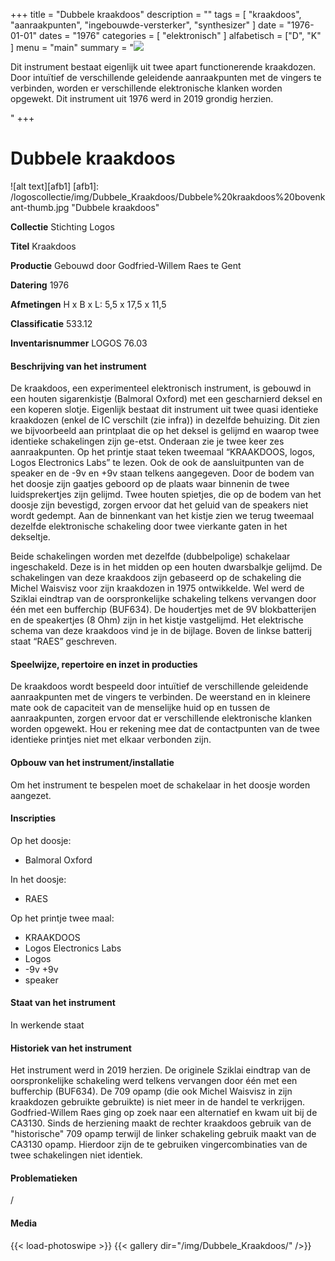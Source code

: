 ﻿+++
title = "Dubbele kraakdoos"
description = ""
tags = [ "kraakdoos", "aanraakpunten", "ingebouwde-versterker", "synthesizer"
]
date = "1976-01-01"
dates = "1976"
categories = [ "elektronisch"
]
alfabetisch = ["D", "K"
]
menu = "main"
summary = "<a href='/logoscollectie/1976/dubbele_kraakdoos'><img src='/logoscollectie/img/Dubbele_Kraakdoos/Dubbele%20kraakdoos%20bovenkant-thumb.jpg'></a><p>Dit instrument bestaat eigenlijk uit twee apart functionerende kraakdozen. Door intuïtief de verschillende geleidende aanraakpunten met de vingers te verbinden, worden er verschillende elektronische klanken worden opgewekt. Dit instrument uit 1976 werd in 2019 grondig herzien.</p>"
+++


# Dubbele kraakdoos

![alt text][afb1]
[afb1]: /logoscollectie/img/Dubbele_Kraakdoos/Dubbele%20kraakdoos%20bovenkant-thumb.jpg "Dubbele kraakdoos"

**Collectie**
Stichting Logos

**Titel**
Kraakdoos

**Productie**
Gebouwd door Godfried-Willem Raes te Gent

**Datering**
1976

**Afmetingen**
H x B x L: 5,5 x 17,5 x 11,5 

**Classificatie**
533.12

**Inventarisnummer**
LOGOS 76.03

#### Beschrijving van het instrument
De kraakdoos, een experimenteel elektronisch instrument, is gebouwd in een houten sigarenkistje (Balmoral Oxford) met een gescharnierd deksel en een koperen slotje. Eigenlijk bestaat dit instrument uit twee quasi identieke kraakdozen (enkel de IC verschilt (zie infra)) in dezelfde behuizing. Dit zien we bijvoorbeeld aan printplaat die op het deksel is gelijmd en waarop twee identieke schakelingen zijn ge-etst. Onderaan zie je twee keer zes aanraakpunten. Op het printje staat teken tweemaal “KRAAKDOOS, logos, Logos Electronics Labs” te lezen. Ook de ook de aansluitpunten van de speaker en de -9v en +9v staan telkens aangegeven. Door de bodem van het doosje zijn gaatjes geboord op de plaats waar binnenin de twee luidsprekertjes zijn gelijmd. Twee houten spietjes, die op de bodem van het doosje zijn bevestigd, zorgen ervoor dat het geluid van de speakers niet wordt gedempt. 
Aan de binnenkant van het kistje zien we terug tweemaal dezelfde elektronische schakeling door twee vierkante gaten in het dekseltje.

Beide schakelingen worden met dezelfde (dubbelpolige) schakelaar ingeschakeld. Deze is in het midden op een houten dwarsbalkje gelijmd. De schakelingen van deze kraakdoos zijn gebaseerd op de schakeling die Michel Waisvisz voor zijn kraakdozen in 1975 ontwikkelde. Wel werd de Sziklai eindtrap van de oorspronkelijke schakeling telkens vervangen door één met een bufferchip (BUF634). De houdertjes met de 9V blokbatterijen en de speakertjes (8 Ohm) zijn in het kistje vastgelijmd. Het elektrische schema van deze kraakdoos vind je in de bijlage. Boven de linkse batterij staat “RAES” geschreven.

#### Speelwijze, repertoire en inzet in producties
De kraakdoos wordt bespeeld door intuïtief de verschillende geleidende aanraakpunten met de vingers te verbinden. De weerstand en in kleinere mate ook de capaciteit van de menselijke huid op en tussen de aanraakpunten, zorgen ervoor dat er verschillende elektronische klanken worden opgewekt. Hou er rekening mee dat de contactpunten van de twee identieke printjes niet met elkaar verbonden zijn. 

#### Opbouw van het instrument/installatie
Om het instrument te bespelen moet de schakelaar in het doosje worden aangezet. 

#### Inscripties
Op het doosje:
- Balmoral Oxford

In het doosje:
- RAES

Op het printje twee maal:
- KRAAKDOOS
- Logos Electronics Labs
- Logos
- -9v +9v
- speaker

#### Staat van het instrument
In werkende staat

#### Historiek van het instrument
Het instrument werd in 2019 herzien. De originele Sziklai eindtrap van de oorspronkelijke schakeling werd telkens vervangen door één met een bufferchip (BUF634). De 709 opamp (die ook Michel Waisvisz in zijn kraakdozen gebruikte gebruikte) is niet meer in de handel te verkrijgen. Godfried-Willem Raes ging op zoek naar een alternatief en kwam uit bij de CA3130. Sinds de herziening maakt de rechter kraakdoos gebruik van de "historische" 709 opamp terwijl de linker schakeling gebruik maakt van de CA3130 opamp. Hierdoor zijn de te gebruiken vingercombinaties van de twee schakelingen niet identiek.  

#### Problematieken

/

#### Media
{{< load-photoswipe >}}
{{< gallery dir="/img/Dubbele_Kraakdoos/" />}}
